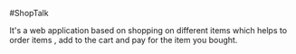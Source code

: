 #ShopTalk

It's a web application based on shopping on different items which helps to order items , add to the cart and pay for the item you bought. 